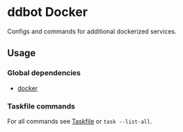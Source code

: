 # ddbot Docker

Configs and commands for additional dockerized services.

## Usage

### Global dependencies

- [docker](https://github.com/ovsds-personal/wiki/blob/master/src/global_dependencies/docker/README.md)

### Taskfile commands

For all commands see [Taskfile](Taskfile.yaml) or `task --list-all`.
